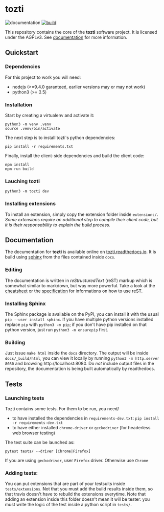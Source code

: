 # tozti

![documentation](https://readthedocs.org/projects/pip/badge/?version=latest)
[![build](https://www.travis-ci.org/tozti/tozti.svg?branch=master)](https://travis-ci.org/tozti/tozti)

This repository contains the core of the **tozti** software project. It is licensed
under the AGPLv3. See [documentation](https://tozti.readthedocs.io/en/latest/)
for more information.


## Quickstart

### Dependencies

For this project to work you will need:
- nodejs (>=9.4.0 garanteed, earlier versions may or may not work)
- python3 (>= 3.5)

### Installation

Start by creating a virtualenv and activate it:
```
python3 -m venv .venv
source .venv/bin/activate
```

The next step is to install tozti's python dependencies:
```
pip install -r requirements.txt
```

Finally, install the client-side dependencies and build the client code:
```
npm install
npm run build
```

### Lauching tozti

```
python3 -m tozti dev
```

### Installing extensions

To install an extension, simply copy the extension folder inside `extensions/`.
*Some extensions require an additional step to compile their client code, but it is their responsability to explain the build process*.

## Documentation

The documentation for **tozti** is available online on [tozti.readthedocs.io](https://tozti.readthedocs.io). 
It is build using [sphinx](http://www.sphinx-doc.org/en/stable/) from the files contained inside `docs`.

### Editing

The documentation is written in *reStructuredText* (reST) markup which is somewhat similar to markdown, but way more powerful. Take a look at the [cheatsheet](http://www.sphinx-doc.org/en/stable/rest.html) or the [specification](http://docutils.sourceforge.net/docs/ref/rst/restructuredtext.html) for informations on how to use reST.

### Installing Sphinx

The Sphinx package is available on the PyPI, you can install it with the usual `pip --user install sphinx`. If you have multiple python versions installed replace `pip` with `python3 -m pip`; if you don't have pip installed on that python version, just run `python3 -m ensurepip` first.

### Building

Just issue `make html` inside the `docs` directory. The output will be inside `docs/_build/html`, you can view it locally by running `python3 -m http.server 8080` and browsing http://localhost:8080. Do *not* include output files in the repository, the documentation is being built automatically by readthedocs.


## Tests

### Launching tests

Tozti contains some tests. For them to be run, you need/
- to have installed the dependencies in `requirements-dev.txt`: `pip install -r requirements-dev.txt`
- to have either installed `chrome-driver` or `geckodriver` (for headerless web browser testing)

The test suite can be launched as:
```
pytest tests/ --driver [Chrome|Firefox]
```
If you are using `geckodriver`, user `Firefox` driver. Otherwise use `Chrome`

### Adding tests:

You can put extensions that are part of your testsuits inside `tests/extensions`. Not that you must add the build results inside them, so that travis doesn't have to rebuild the extensions everytime. Note that adding an extension inside this folder doesn't mean it will be tester: you must write the logic of the test inside a python script in `tests/`.
